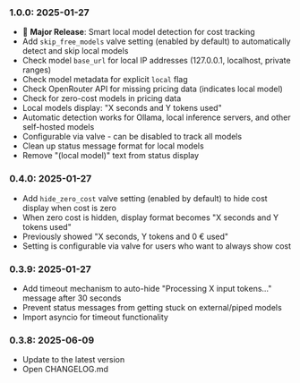 ### 1.0.0: 2025-01-27

* 🎉 **Major Release**: Smart local model detection for cost tracking
* Add `skip_free_models` valve setting (enabled by default) to automatically detect and skip local models
* Check model `base_url` for local IP addresses (127.0.0.1, localhost, private ranges)
* Check model metadata for explicit `local` flag
* Check OpenRouter API for missing pricing data (indicates local model)
* Check for zero-cost models in pricing data
* Local models display: "X seconds and Y tokens used"
* Automatic detection works for Ollama, local inference servers, and other self-hosted models
* Configurable via valve - can be disabled to track all models
* Clean up status message format for local models
* Remove "(local model)" text from status display

### 0.4.0: 2025-01-27

* Add `hide_zero_cost` valve setting (enabled by default) to hide cost display when cost is zero
* When zero cost is hidden, display format becomes "X seconds and Y tokens used"
* Previously showed "X seconds, Y tokens and 0 € used" 
* Setting is configurable via valve for users who want to always show cost

### 0.3.9: 2025-01-27

* Add timeout mechanism to auto-hide "Processing X input tokens..." message after 30 seconds
* Prevent status messages from getting stuck on external/piped models
* Import asyncio for timeout functionality

### 0.3.8: 2025-06-09

* Update to the latest version
* Open CHANGELOG.md
